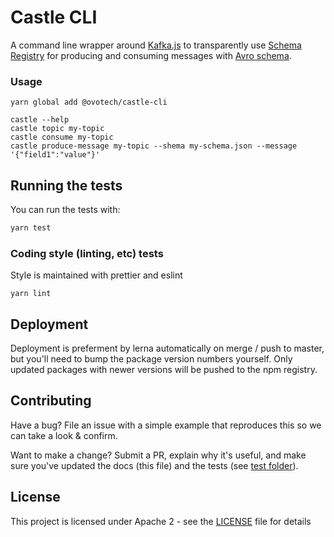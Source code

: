 # Castle CLI

A command line wrapper around [Kafka.js](https://github.com/tulios/kafkajs) to transparently use [Schema Registry](https://www.confluent.io/confluent-schema-registry/) for producing and consuming messages with [Avro schema](https://en.wikipedia.org/wiki/Apache_Avro).

### Usage

```shell
yarn global add @ovotech/castle-cli
```

```shell
castle --help
castle topic my-topic
castle consume my-topic
castle produce-message my-topic --shema my-schema.json --message '{"field1":"value"}'
```

## Running the tests

You can run the tests with:

```bash
yarn test
```

### Coding style (linting, etc) tests

Style is maintained with prettier and eslint

```
yarn lint
```

## Deployment

Deployment is preferment by lerna automatically on merge / push to master, but you'll need to bump the package version numbers yourself. Only updated packages with newer versions will be pushed to the npm registry.

## Contributing

Have a bug? File an issue with a simple example that reproduces this so we can take a look & confirm.

Want to make a change? Submit a PR, explain why it's useful, and make sure you've updated the docs (this file) and the tests (see [test folder](test)).

## License

This project is licensed under Apache 2 - see the [LICENSE](LICENSE) file for details
